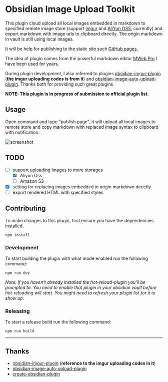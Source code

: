 # Obsidian Image Upload Toolkit

This plugin cloud upload all local images embedded in markdown to specified remote image store
(support [imgur](https://imgur.com) and [AliYun OSS](https://www.alibabacloud.com/product/object-storage-service), currently) and export markdown with image urls to clipboard directly.
The origin markdown in vault is still using local images.

It will be help for publishing to the static site such [GitHub pages](https://pages.github.com).

The idea of plugin comes from the powerful markdown editor [MWeb Pro](https://www.mweb.im) I have been 
used for years. 

During plugin development, I also referred to plugins [obsidian-imgur-plugin](https://github.com/gavvvr/obsidian-imgur-plugin)
(**the imgur uploading codes is from it**) and [obsidian-image-auto-upload-plugin](https://github.com/renmu123/obsidian-image-auto-upload-plugin). Thanks both for 
providing such great plugins.

**NOTE: This plugin is in progress of submission to official plugin list.**

## Usage

Open command and type "publish page", it will upload all local images to remote store 
and copy markdown with replaced image syntax to clipboard with notification. 

![screenshot](https://user-images.githubusercontent.com/2224492/189521107-b4d0604b-21f4-4c51-af8f-70083b3e6ec4.gif)

## TODO

- [ ] support uploading images to more storages
  - [x] Aliyun Oss
  - [ ] Amazon S3
- [x] setting for replacing images embedded in origin markdown directly
- [ ] export rendered HTML with specified styles

## Contributing

To make changes to this plugin, first ensure you have the dependencies installed.

```
npm install
```

### Development

To start building the plugin with what mode enabled run the following command:

```
npm run dev
```

_Note: If you haven't already installed the hot-reload-plugin you'll be prompted to. You need to enable that plugin in your obsidian vault before hot-reloading will start. You might need to refresh your plugin list for it to show up._

### Releasing

To start a release build run the following command:

```
npm run build
```
---

## Thanks

* [obsidian-imgur-plugin](https://github.com/gavvvr/obsidian-imgur-plugin)
(**reference to the imgur uploading codes in it**) 
* [obsidian-image-auto-upload-plugin](https://github.com/renmu123/obsidian-image-auto-upload-plugin)
* [create-obsidian-plugin](https://www.npmjs.com/package/create-obsidian-plugin)
